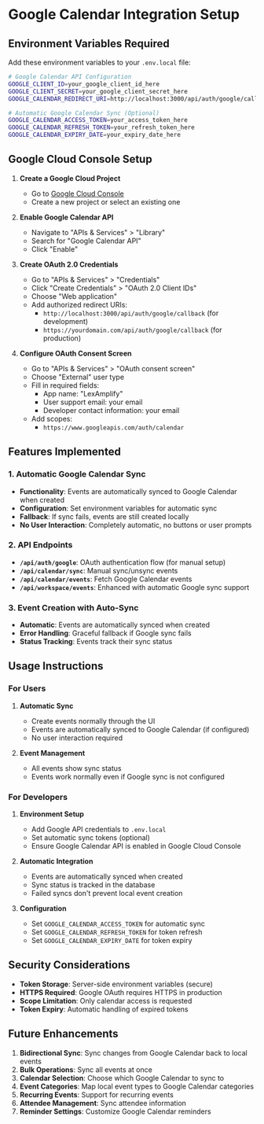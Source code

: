 # Google Calendar Integration Setup

## Environment Variables Required

Add these environment variables to your `.env.local` file:

```bash
# Google Calendar API Configuration
GOOGLE_CLIENT_ID=your_google_client_id_here
GOOGLE_CLIENT_SECRET=your_google_client_secret_here
GOOGLE_CALENDAR_REDIRECT_URI=http://localhost:3000/api/auth/google/callback

# Automatic Google Calendar Sync (Optional)
GOOGLE_CALENDAR_ACCESS_TOKEN=your_access_token_here
GOOGLE_CALENDAR_REFRESH_TOKEN=your_refresh_token_here
GOOGLE_CALENDAR_EXPIRY_DATE=your_expiry_date_here
```

## Google Cloud Console Setup

1. **Create a Google Cloud Project**
   - Go to [Google Cloud Console](https://console.cloud.google.com/)
   - Create a new project or select an existing one

2. **Enable Google Calendar API**
   - Navigate to "APIs & Services" > "Library"
   - Search for "Google Calendar API"
   - Click "Enable"

3. **Create OAuth 2.0 Credentials**
   - Go to "APIs & Services" > "Credentials"
   - Click "Create Credentials" > "OAuth 2.0 Client IDs"
   - Choose "Web application"
   - Add authorized redirect URIs:
     - `http://localhost:3000/api/auth/google/callback` (for development)
     - `https://yourdomain.com/api/auth/google/callback` (for production)

4. **Configure OAuth Consent Screen**
   - Go to "APIs & Services" > "OAuth consent screen"
   - Choose "External" user type
   - Fill in required fields:
     - App name: "LexAmplify"
     - User support email: your email
     - Developer contact information: your email
   - Add scopes:
     - `https://www.googleapis.com/auth/calendar`

## Features Implemented

### 1. Automatic Google Calendar Sync
- **Functionality**: Events are automatically synced to Google Calendar when created
- **Configuration**: Set environment variables for automatic sync
- **Fallback**: If sync fails, events are still created locally
- **No User Interaction**: Completely automatic, no buttons or user prompts

### 2. API Endpoints
- **`/api/auth/google`**: OAuth authentication flow (for manual setup)
- **`/api/calendar/sync`**: Manual sync/unsync events
- **`/api/calendar/events`**: Fetch Google Calendar events
- **`/api/workspace/events`**: Enhanced with automatic Google sync support

### 3. Event Creation with Auto-Sync
- **Automatic**: Events are automatically synced when created
- **Error Handling**: Graceful fallback if Google sync fails
- **Status Tracking**: Events track their sync status

## Usage Instructions

### For Users

1. **Automatic Sync**
   - Create events normally through the UI
   - Events are automatically synced to Google Calendar (if configured)
   - No user interaction required

2. **Event Management**
   - All events show sync status
   - Events work normally even if Google sync is not configured

### For Developers

1. **Environment Setup**
   - Add Google API credentials to `.env.local`
   - Set automatic sync tokens (optional)
   - Ensure Google Calendar API is enabled in Google Cloud Console

2. **Automatic Integration**
   - Events are automatically synced when created
   - Sync status is tracked in the database
   - Failed syncs don't prevent local event creation

3. **Configuration**
   - Set `GOOGLE_CALENDAR_ACCESS_TOKEN` for automatic sync
   - Set `GOOGLE_CALENDAR_REFRESH_TOKEN` for token refresh
   - Set `GOOGLE_CALENDAR_EXPIRY_DATE` for token expiry

## Security Considerations

- **Token Storage**: Server-side environment variables (secure)
- **HTTPS Required**: Google OAuth requires HTTPS in production
- **Scope Limitation**: Only calendar access is requested
- **Token Expiry**: Automatic handling of expired tokens

## Future Enhancements

1. **Bidirectional Sync**: Sync changes from Google Calendar back to local events
2. **Bulk Operations**: Sync all events at once
3. **Calendar Selection**: Choose which Google Calendar to sync to
4. **Event Categories**: Map local event types to Google Calendar categories
5. **Recurring Events**: Support for recurring events
6. **Attendee Management**: Sync attendee information
7. **Reminder Settings**: Customize Google Calendar reminders
